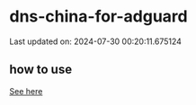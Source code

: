 # dns-china-for-adguard

Last updated on: 2024-07-30 00:20:11.675124

## how to use

[See here](https://github.com/AdguardTeam/AdGuardHome/wiki/Configuration#upstreams-from-file)